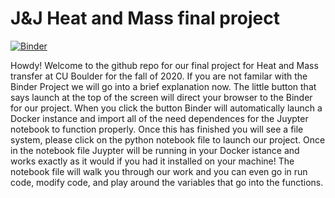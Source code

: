 # J&J Heat and Mass final project
[![Binder](https://mybinder.org/badge_logo.svg)](https://mybinder.org/v2/gh/jmox0351/vegitarian_binder/HEAD)

Howdy! Welcome to the github repo for our final project for Heat and Mass transfer at CU Boulder for the fall of 2020. If you are not familar with the Binder Project we will go into a brief explanation now. The little button that says launch at the top of the screen will direct your browser to the Binder for our project. When you click the button Binder will automatically launch a Docker instance and import all of the need dependences for the Juypter notebook to function properly. Once this has finished you will see a file system, please click on the python notebook file to launch our project. Once in the notebook file Juypter will be running in your Docker istance and works exactly as it would if you had it installed on your machine! The notebook file will walk you through our work and you can even go in run code, modify code, and play around the variables that go into the functions. 

